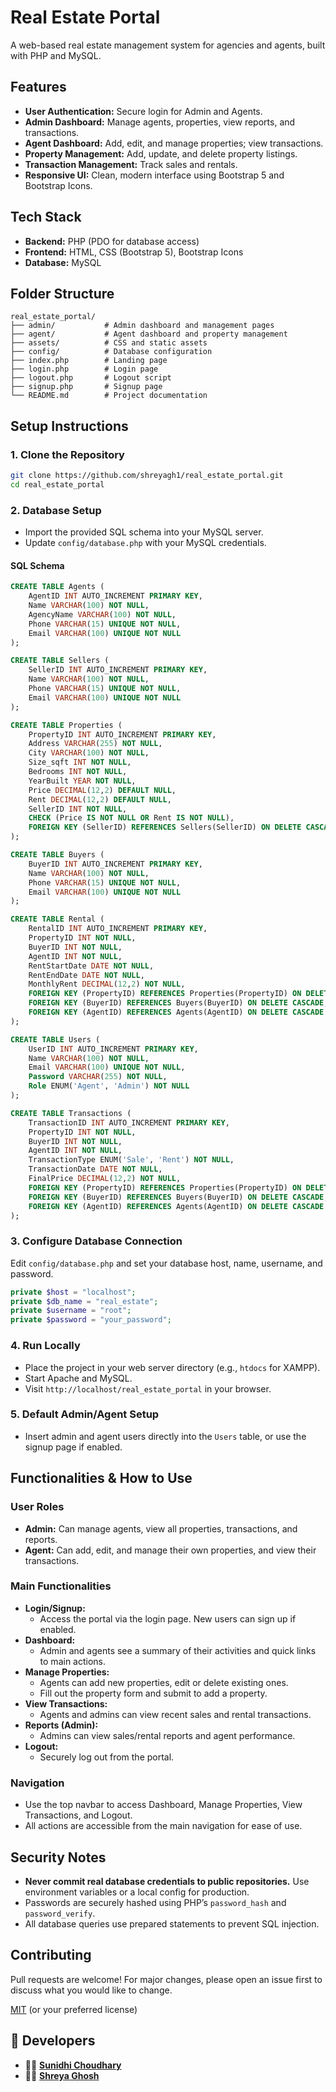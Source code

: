 # Real Estate Portal

A web-based real estate management system for agencies and agents, built with PHP and MySQL.

## Features

- **User Authentication:** Secure login for Admin and Agents.
- **Admin Dashboard:** Manage agents, properties, view reports, and transactions.
- **Agent Dashboard:** Add, edit, and manage properties; view transactions.
- **Property Management:** Add, update, and delete property listings.
- **Transaction Management:** Track sales and rentals.
- **Responsive UI:** Clean, modern interface using Bootstrap 5 and Bootstrap Icons.

## Tech Stack

- **Backend:** PHP (PDO for database access)
- **Frontend:** HTML, CSS (Bootstrap 5), Bootstrap Icons
- **Database:** MySQL

## Folder Structure

```
real_estate_portal/
├── admin/           # Admin dashboard and management pages
├── agent/           # Agent dashboard and property management
├── assets/          # CSS and static assets
├── config/          # Database configuration
├── index.php        # Landing page
├── login.php        # Login page
├── logout.php       # Logout script
├── signup.php       # Signup page
└── README.md        # Project documentation
```

## Setup Instructions

### 1. Clone the Repository
```sh
git clone https://github.com/shreyagh1/real_estate_portal.git
cd real_estate_portal
```

### 2. Database Setup
- Import the provided SQL schema into your MySQL server.
- Update `config/database.php` with your MySQL credentials.

#### SQL Schema
```sql
CREATE TABLE Agents (
    AgentID INT AUTO_INCREMENT PRIMARY KEY,
    Name VARCHAR(100) NOT NULL,
    AgencyName VARCHAR(100) NOT NULL,
    Phone VARCHAR(15) UNIQUE NOT NULL,
    Email VARCHAR(100) UNIQUE NOT NULL
);

CREATE TABLE Sellers (
    SellerID INT AUTO_INCREMENT PRIMARY KEY,
    Name VARCHAR(100) NOT NULL,
    Phone VARCHAR(15) UNIQUE NOT NULL,
    Email VARCHAR(100) UNIQUE NOT NULL
);

CREATE TABLE Properties (
    PropertyID INT AUTO_INCREMENT PRIMARY KEY,
    Address VARCHAR(255) NOT NULL,
    City VARCHAR(100) NOT NULL,
    Size_sqft INT NOT NULL,
    Bedrooms INT NOT NULL,
    YearBuilt YEAR NOT NULL,
    Price DECIMAL(12,2) DEFAULT NULL,
    Rent DECIMAL(12,2) DEFAULT NULL,
    SellerID INT NOT NULL,
    CHECK (Price IS NOT NULL OR Rent IS NOT NULL),
    FOREIGN KEY (SellerID) REFERENCES Sellers(SellerID) ON DELETE CASCADE
);

CREATE TABLE Buyers (
    BuyerID INT AUTO_INCREMENT PRIMARY KEY,
    Name VARCHAR(100) NOT NULL,
    Phone VARCHAR(15) UNIQUE NOT NULL,
    Email VARCHAR(100) UNIQUE NOT NULL
);

CREATE TABLE Rental (
    RentalID INT AUTO_INCREMENT PRIMARY KEY,
    PropertyID INT NOT NULL,
    BuyerID INT NOT NULL,
    AgentID INT NOT NULL,
    RentStartDate DATE NOT NULL,
    RentEndDate DATE NOT NULL,
    MonthlyRent DECIMAL(12,2) NOT NULL,
    FOREIGN KEY (PropertyID) REFERENCES Properties(PropertyID) ON DELETE CASCADE,
    FOREIGN KEY (BuyerID) REFERENCES Buyers(BuyerID) ON DELETE CASCADE,
    FOREIGN KEY (AgentID) REFERENCES Agents(AgentID) ON DELETE CASCADE
);

CREATE TABLE Users (
    UserID INT AUTO_INCREMENT PRIMARY KEY,
    Name VARCHAR(100) NOT NULL,
    Email VARCHAR(100) UNIQUE NOT NULL,
    Password VARCHAR(255) NOT NULL,
    Role ENUM('Agent', 'Admin') NOT NULL
);

CREATE TABLE Transactions (
    TransactionID INT AUTO_INCREMENT PRIMARY KEY,
    PropertyID INT NOT NULL,
    BuyerID INT NOT NULL,
    AgentID INT NOT NULL,
    TransactionType ENUM('Sale', 'Rent') NOT NULL,
    TransactionDate DATE NOT NULL,
    FinalPrice DECIMAL(12,2) NOT NULL,
    FOREIGN KEY (PropertyID) REFERENCES Properties(PropertyID) ON DELETE CASCADE,
    FOREIGN KEY (BuyerID) REFERENCES Buyers(BuyerID) ON DELETE CASCADE,
    FOREIGN KEY (AgentID) REFERENCES Agents(AgentID) ON DELETE CASCADE
);
```

### 3. Configure Database Connection

Edit `config/database.php` and set your database host, name, username, and password.

```php
private $host = "localhost";
private $db_name = "real_estate";
private $username = "root";
private $password = "your_password";
```

### 4. Run Locally
- Place the project in your web server directory (e.g., `htdocs` for XAMPP).
- Start Apache and MySQL.
- Visit `http://localhost/real_estate_portal` in your browser.

### 5. Default Admin/Agent Setup
- Insert admin and agent users directly into the `Users` table, or use the signup page if enabled.

## Functionalities & How to Use

### User Roles
- **Admin:** Can manage agents, view all properties, transactions, and reports.
- **Agent:** Can add, edit, and manage their own properties, and view their transactions.

### Main Functionalities
- **Login/Signup:**
  - Access the portal via the login page. New users can sign up if enabled.
- **Dashboard:**
  - Admin and agents see a summary of their activities and quick links to main actions.
- **Manage Properties:**
  - Agents can add new properties, edit or delete existing ones.
  - Fill out the property form and submit to add a property.
- **View Transactions:**
  - Agents and admins can view recent sales and rental transactions.
- **Reports (Admin):**
  - Admins can view sales/rental reports and agent performance.
- **Logout:**
  - Securely log out from the portal.

### Navigation
- Use the top navbar to access Dashboard, Manage Properties, View Transactions, and Logout.
- All actions are accessible from the main navigation for ease of use.

## Security Notes

- **Never commit real database credentials to public repositories.** Use environment variables or a local config for production.
- Passwords are securely hashed using PHP’s `password_hash` and `password_verify`.
- All database queries use prepared statements to prevent SQL injection.

## Contributing

Pull requests are welcome! For major changes, please open an issue first to discuss what you would like to change.

[MIT](LICENSE) (or your preferred license)

## 👥 Developers

- 👩‍💻 **[Sunidhi Choudhary](https://github.com/sunidhi009)** 
- 👩‍💻 **[Shreya Ghosh](https://github.com/shreyagh1)** 

